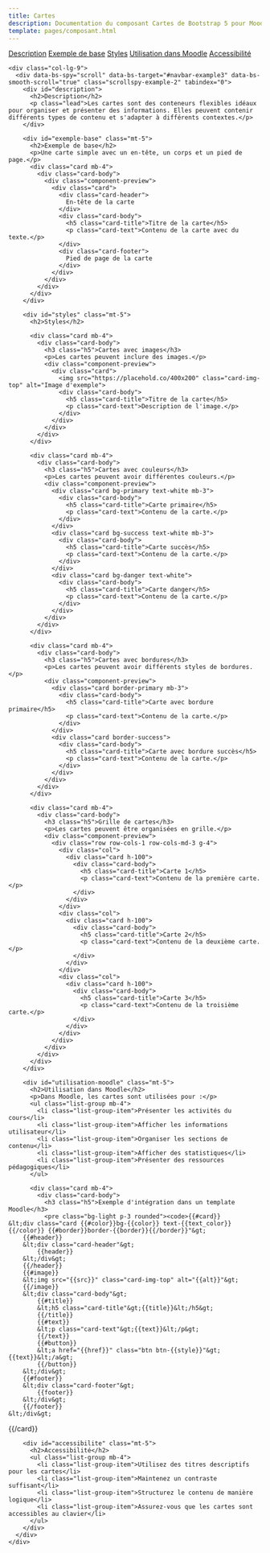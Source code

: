 ```yaml
---
title: Cartes
description: Documentation du composant Cartes de Bootstrap 5 pour Moodle
template: pages/composant.html
---
```


<div class="container py-4">
  <div class="row">
    <div class="col-lg-3">
      <nav id="navbar-example3" class="h-100 flex-column align-items-stretch pe-4 border-end">
        <nav class="nav nav-pills flex-column">
          <a class="nav-link" href="#description">Description</a>
          <a class="nav-link" href="#exemple-base">Exemple de base</a>
          <a class="nav-link" href="#styles">Styles</a>
          <a class="nav-link" href="#utilisation-moodle">Utilisation dans Moodle</a>
          <a class="nav-link" href="#accessibilite">Accessibilité</a>
        </nav>
      </nav>
    </div>

    <div class="col-lg-9">
      <div data-bs-spy="scroll" data-bs-target="#navbar-example3" data-bs-smooth-scroll="true" class="scrollspy-example-2" tabindex="0">
        <div id="description">
          <h2>Description</h2>
          <p class="lead">Les cartes sont des conteneurs flexibles idéaux pour organiser et présenter des informations. Elles peuvent contenir différents types de contenu et s'adapter à différents contextes.</p>
        </div>

        <div id="exemple-base" class="mt-5">
          <h2>Exemple de base</h2>
          <p>Une carte simple avec un en-tête, un corps et un pied de page.</p>
          <div class="card mb-4">
            <div class="card-body">
              <div class="component-preview">
                <div class="card">
                  <div class="card-header">
                    En-tête de la carte
                  </div>
                  <div class="card-body">
                    <h5 class="card-title">Titre de la carte</h5>
                    <p class="card-text">Contenu de la carte avec du texte.</p>
                  </div>
                  <div class="card-footer">
                    Pied de page de la carte
                  </div>
                </div>
              </div>
            </div>
          </div>
        </div>

        <div id="styles" class="mt-5">
          <h2>Styles</h2>

          <div class="card mb-4">
            <div class="card-body">
              <h3 class="h5">Cartes avec images</h3>
              <p>Les cartes peuvent inclure des images.</p>
              <div class="component-preview">
                <div class="card">
                  <img src="https://placehold.co/400x200" class="card-img-top" alt="Image d'exemple">
                  <div class="card-body">
                    <h5 class="card-title">Titre de la carte</h5>
                    <p class="card-text">Description de l'image.</p>
                  </div>
                </div>
              </div>
            </div>
          </div>

          <div class="card mb-4">
            <div class="card-body">
              <h3 class="h5">Cartes avec couleurs</h3>
              <p>Les cartes peuvent avoir différentes couleurs.</p>
              <div class="component-preview">
                <div class="card bg-primary text-white mb-3">
                  <div class="card-body">
                    <h5 class="card-title">Carte primaire</h5>
                    <p class="card-text">Contenu de la carte.</p>
                  </div>
                </div>
                <div class="card bg-success text-white mb-3">
                  <div class="card-body">
                    <h5 class="card-title">Carte succès</h5>
                    <p class="card-text">Contenu de la carte.</p>
                  </div>
                </div>
                <div class="card bg-danger text-white">
                  <div class="card-body">
                    <h5 class="card-title">Carte danger</h5>
                    <p class="card-text">Contenu de la carte.</p>
                  </div>
                </div>
              </div>
            </div>
          </div>

          <div class="card mb-4">
            <div class="card-body">
              <h3 class="h5">Cartes avec bordures</h3>
              <p>Les cartes peuvent avoir différents styles de bordures.</p>
              <div class="component-preview">
                <div class="card border-primary mb-3">
                  <div class="card-body">
                    <h5 class="card-title">Carte avec bordure primaire</h5>
                    <p class="card-text">Contenu de la carte.</p>
                  </div>
                </div>
                <div class="card border-success">
                  <div class="card-body">
                    <h5 class="card-title">Carte avec bordure succès</h5>
                    <p class="card-text">Contenu de la carte.</p>
                  </div>
                </div>
              </div>
            </div>
          </div>

          <div class="card mb-4">
            <div class="card-body">
              <h3 class="h5">Grille de cartes</h3>
              <p>Les cartes peuvent être organisées en grille.</p>
              <div class="component-preview">
                <div class="row row-cols-1 row-cols-md-3 g-4">
                  <div class="col">
                    <div class="card h-100">
                      <div class="card-body">
                        <h5 class="card-title">Carte 1</h5>
                        <p class="card-text">Contenu de la première carte.</p>
                      </div>
                    </div>
                  </div>
                  <div class="col">
                    <div class="card h-100">
                      <div class="card-body">
                        <h5 class="card-title">Carte 2</h5>
                        <p class="card-text">Contenu de la deuxième carte.</p>
                      </div>
                    </div>
                  </div>
                  <div class="col">
                    <div class="card h-100">
                      <div class="card-body">
                        <h5 class="card-title">Carte 3</h5>
                        <p class="card-text">Contenu de la troisième carte.</p>
                      </div>
                    </div>
                  </div>
                </div>
              </div>
            </div>
          </div>
        </div>

        <div id="utilisation-moodle" class="mt-5">
          <h2>Utilisation dans Moodle</h2>
          <p>Dans Moodle, les cartes sont utilisées pour :</p>
          <ul class="list-group mb-4">
            <li class="list-group-item">Présenter les activités du cours</li>
            <li class="list-group-item">Afficher les informations utilisateur</li>
            <li class="list-group-item">Organiser les sections de contenu</li>
            <li class="list-group-item">Afficher des statistiques</li>
            <li class="list-group-item">Présenter des ressources pédagogiques</li>
          </ul>

          <div class="card mb-4">
            <div class="card-body">
              <h3 class="h5">Exemple d'intégration dans un template Moodle</h3>
              <pre class="bg-light p-3 rounded"><code>{{#card}}
    &lt;div class="card {{#color}}bg-{{color}} text-{{text_color}}{{/color}} {{#border}}border-{{border}}{{/border}}"&gt;
        {{#header}}
        &lt;div class="card-header"&gt;
            {{header}}
        &lt;/div&gt;
        {{/header}}
        {{#image}}
        &lt;img src="{{src}}" class="card-img-top" alt="{{alt}}"&gt;
        {{/image}}
        &lt;div class="card-body"&gt;
            {{#title}}
            &lt;h5 class="card-title"&gt;{{title}}&lt;/h5&gt;
            {{/title}}
            {{#text}}
            &lt;p class="card-text"&gt;{{text}}&lt;/p&gt;
            {{/text}}
            {{#button}}
            &lt;a href="{{href}}" class="btn btn-{{style}}"&gt;{{text}}&lt;/a&gt;
            {{/button}}
        &lt;/div&gt;
        {{#footer}}
        &lt;div class="card-footer"&gt;
            {{footer}}
        &lt;/div&gt;
        {{/footer}}
    &lt;/div&gt;
{{/card}}</code></pre>
            </div>
          </div>
        </div>

        <div id="accessibilite" class="mt-5">
          <h2>Accessibilité</h2>
          <ul class="list-group mb-4">
            <li class="list-group-item">Utilisez des titres descriptifs pour les cartes</li>
            <li class="list-group-item">Maintenez un contraste suffisant</li>
            <li class="list-group-item">Structurez le contenu de manière logique</li>
            <li class="list-group-item">Assurez-vous que les cartes sont accessibles au clavier</li>
          </ul>
        </div>
      </div>
    </div>
  </div>
</div>
